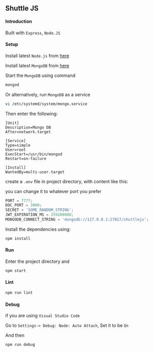 ## Shuttle JS

#### Introduction

Built with `Express`, `Node.JS`

#### Setup

Install latest `Node.js` from [here](https://nodejs.org/en/download/)

Install latest `MongoDB` from [here](https://www.mongodb.com/download-center/community)

Start the `MongoDB` using command

```bash
mongod
```

Or alternatively, run `MongoDB` as a service

```bash
vi /etc/systemd/system/mongo.service
```

Then enter the following:

```plaintext
[Unit]
Description=Mongo DB
After=network.target

[Service]
Type=simple
User=root
ExecStart=/usr/bin/mongod
Restart=on-failure

[Install]
WantedBy=multi-user.target
```

create a `.env` file in project directory, with content like this:

you can change it to whatever port you prefer

```javascript
PORT = 7777;
DOC_PORT = 3000;
SECRET = 'SOME_RANDOM_STRING';
JWT_EXPIRATION_MS = 259200000;
MONGODB_CONNECT_STRING = 'mongodb://127.0.0.1:27017/shuttlejs';
```

Install the dependencies using:

```bash
npm install
```

#### Run

Enter the project directory and

```shell
npm start
```

#### Lint

```bash
npm run lint
```

#### Debug

if you are using `Visual Studio Code`

Go to `Settings-> Debug: Node: Auto Attach`, Set it to be `On`

And then

```bash
npm run debug
```
